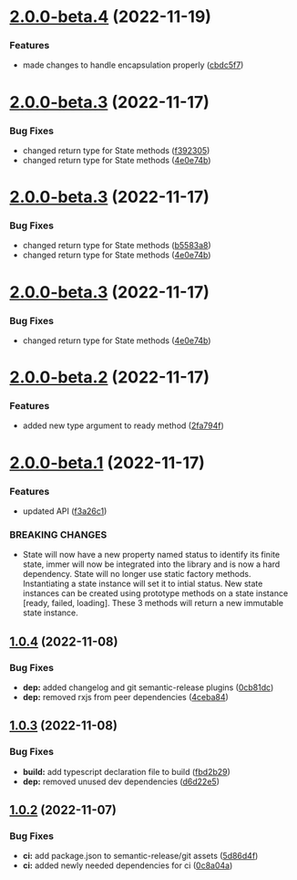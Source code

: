 # [2.0.0-beta.4](https://github.com/bloc-state/state/compare/v2.0.0-beta.3...v2.0.0-beta.4) (2022-11-19)

### Features

- made changes to handle encapsulation properly ([cbdc5f7](https://github.com/bloc-state/state/commit/cbdc5f7e767238b09131ad0146db5440ed3d392e))

# [2.0.0-beta.3](https://github.com/bloc-state/state/compare/v2.0.0-beta.2...v2.0.0-beta.3) (2022-11-17)

### Bug Fixes

- changed return type for State methods ([f392305](https://github.com/bloc-state/state/commit/f3923058907a54d34e45043d044ec4cd0a83a271))
- changed return type for State methods ([4e0e74b](https://github.com/bloc-state/state/commit/4e0e74b9becd4da5b038fb176c9a783e5a986e99))

# [2.0.0-beta.3](https://github.com/bloc-state/state/compare/v2.0.0-beta.2...v2.0.0-beta.3) (2022-11-17)

### Bug Fixes

- changed return type for State methods ([b5583a8](https://github.com/bloc-state/state/commit/b5583a8c4089d846d39583eef2420bd877e773ec))
- changed return type for State methods ([4e0e74b](https://github.com/bloc-state/state/commit/4e0e74b9becd4da5b038fb176c9a783e5a986e99))

# [2.0.0-beta.3](https://github.com/bloc-state/state/compare/v2.0.0-beta.2...v2.0.0-beta.3) (2022-11-17)

### Bug Fixes

- changed return type for State methods ([4e0e74b](https://github.com/bloc-state/state/commit/4e0e74b9becd4da5b038fb176c9a783e5a986e99))

# [2.0.0-beta.2](https://github.com/bloc-state/state/compare/v2.0.0-beta.1...v2.0.0-beta.2) (2022-11-17)

### Features

- added new type argument to ready method ([2fa794f](https://github.com/bloc-state/state/commit/2fa794f4272fdc37d06470ef28ae959d7d575331))

# [2.0.0-beta.1](https://github.com/bloc-state/state/compare/v1.0.4...v2.0.0-beta.1) (2022-11-17)

### Features

- updated API ([f3a26c1](https://github.com/bloc-state/state/commit/f3a26c17ca77a32129b2a8403a9374cc8969abdb))

### BREAKING CHANGES

- State will now have a new property named status to identify its
  finite state, immer will now be integrated into the library and is now a
  hard dependency. State will no longer use static factory methods.
  Instantiating a state instance will set it to intial status. New state
  instances can be created using prototype methods on a state instance [ready, failed,
  loading]. These 3 methods will return a new immutable state instance.

## [1.0.4](https://github.com/bloc-state/state/compare/v1.0.3...v1.0.4) (2022-11-08)

### Bug Fixes

- **dep:** added changelog and git semantic-release plugins ([0cb81dc](https://github.com/bloc-state/state/commit/0cb81dc95c8db30fc29b1f3cae4814879c734005))
- **dep:** removed rxjs from peer dependencies ([4ceba84](https://github.com/bloc-state/state/commit/4ceba844592e323db2ac4504817d77ca9cf577af))

## [1.0.3](https://github.com/bloc-state/state/compare/v1.0.2...v1.0.3) (2022-11-08)

### Bug Fixes

- **build:** add typescript declaration file to build ([fbd2b29](https://github.com/bloc-state/state/commit/fbd2b2987ff61140766375b1806443efe2057069))
- **dep:** removed unused dev dependencies ([d6d22e5](https://github.com/bloc-state/state/commit/d6d22e59433881ea42b76eb17ef3811e28b030e7))

## [1.0.2](https://github.com/bloc-state/state/compare/v1.0.1...v1.0.2) (2022-11-07)

### Bug Fixes

- **ci:** add package.json to semantic-release/git assets ([5d86d4f](https://github.com/bloc-state/state/commit/5d86d4fcd55552c411916269cbd2db41204d4a29))
- **ci:** added newly needed dependencies for ci ([0c8a04a](https://github.com/bloc-state/state/commit/0c8a04adf58d51faf5e4745fe47eebf5b45a5e27))
